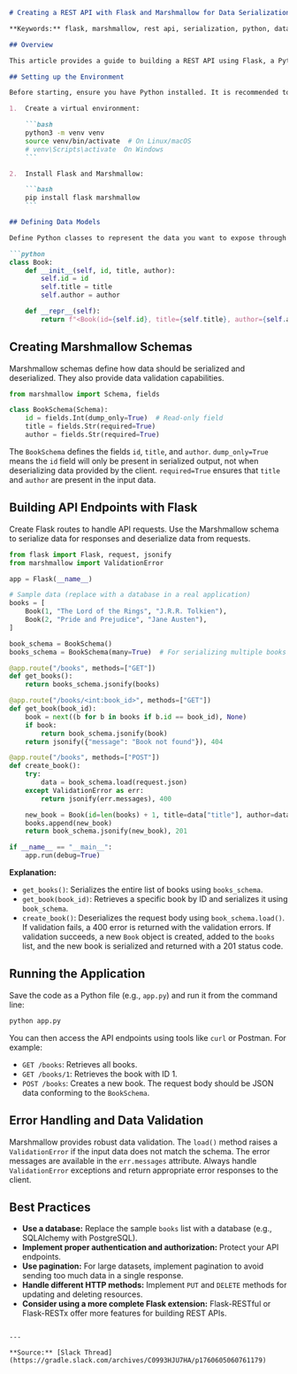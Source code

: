 ```markdown
# Creating a REST API with Flask and Marshmallow for Data Serialization

**Keywords:** flask, marshmallow, rest api, serialization, python, data validation

## Overview

This article provides a guide to building a REST API using Flask, a Python microframework, and Marshmallow, a library for object serialization/deserialization and data validation. It covers defining data models, creating API endpoints, and using Marshmallow schemas to validate and serialize data.

## Setting up the Environment

Before starting, ensure you have Python installed. It is recommended to use a virtual environment to manage dependencies.

1.  Create a virtual environment:

    ```bash
    python3 -m venv venv
    source venv/bin/activate  # On Linux/macOS
    # venv\Scripts\activate  On Windows
    ```

2.  Install Flask and Marshmallow:

    ```bash
    pip install flask marshmallow
    ```

## Defining Data Models

Define Python classes to represent the data you want to expose through the API. For example, a simple `Book` model:

```python
class Book:
    def __init__(self, id, title, author):
        self.id = id
        self.title = title
        self.author = author

    def __repr__(self):
        return f"<Book(id={self.id}, title={self.title}, author={self.author})>"
```

## Creating Marshmallow Schemas

Marshmallow schemas define how data should be serialized and deserialized.  They also provide data validation capabilities.

```python
from marshmallow import Schema, fields

class BookSchema(Schema):
    id = fields.Int(dump_only=True)  # Read-only field
    title = fields.Str(required=True)
    author = fields.Str(required=True)
```

The `BookSchema` defines the fields `id`, `title`, and `author`. `dump_only=True` means the `id` field will only be present in serialized output, not when deserializing data provided by the client. `required=True` ensures that `title` and `author` are present in the input data.

## Building API Endpoints with Flask

Create Flask routes to handle API requests.  Use the Marshmallow schema to serialize data for responses and deserialize data from requests.

```python
from flask import Flask, request, jsonify
from marshmallow import ValidationError

app = Flask(__name__)

# Sample data (replace with a database in a real application)
books = [
    Book(1, "The Lord of the Rings", "J.R.R. Tolkien"),
    Book(2, "Pride and Prejudice", "Jane Austen"),
]

book_schema = BookSchema()
books_schema = BookSchema(many=True)  # For serializing multiple books

@app.route("/books", methods=["GET"])
def get_books():
    return books_schema.jsonify(books)

@app.route("/books/<int:book_id>", methods=["GET"])
def get_book(book_id):
    book = next((b for b in books if b.id == book_id), None)
    if book:
        return book_schema.jsonify(book)
    return jsonify({"message": "Book not found"}), 404

@app.route("/books", methods=["POST"])
def create_book():
    try:
        data = book_schema.load(request.json)
    except ValidationError as err:
        return jsonify(err.messages), 400

    new_book = Book(id=len(books) + 1, title=data["title"], author=data["author"])
    books.append(new_book)
    return book_schema.jsonify(new_book), 201

if __name__ == "__main__":
    app.run(debug=True)
```

**Explanation:**

*   `get_books()`:  Serializes the entire list of books using `books_schema`.
*   `get_book(book_id)`: Retrieves a specific book by ID and serializes it using `book_schema`.
*   `create_book()`: Deserializes the request body using `book_schema.load()`. If validation fails, a 400 error is returned with the validation errors. If validation succeeds, a new `Book` object is created, added to the `books` list, and the new book is serialized and returned with a 201 status code.

## Running the Application

Save the code as a Python file (e.g., `app.py`) and run it from the command line:

```bash
python app.py
```

You can then access the API endpoints using tools like `curl` or Postman.  For example:

*   `GET /books`:  Retrieves all books.
*   `GET /books/1`: Retrieves the book with ID 1.
*   `POST /books`: Creates a new book.  The request body should be JSON data conforming to the `BookSchema`.

## Error Handling and Data Validation

Marshmallow provides robust data validation. The `load()` method raises a `ValidationError` if the input data does not match the schema.  The error messages are available in the `err.messages` attribute. Always handle `ValidationError` exceptions and return appropriate error responses to the client.

## Best Practices

*   **Use a database:**  Replace the sample `books` list with a database (e.g., SQLAlchemy with PostgreSQL).
*   **Implement proper authentication and authorization:** Protect your API endpoints.
*   **Use pagination:** For large datasets, implement pagination to avoid sending too much data in a single response.
*   **Handle different HTTP methods:** Implement `PUT` and `DELETE` methods for updating and deleting resources.
*   **Consider using a more complete Flask extension:**  Flask-RESTful or Flask-RESTx offer more features for building REST APIs.
```

---

**Source:** [Slack Thread](https://gradle.slack.com/archives/C0993HJU7HA/p1760605060761179)